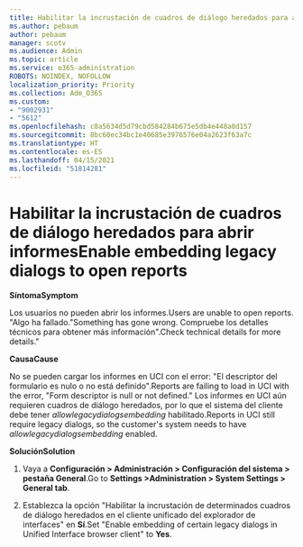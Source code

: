 ```yaml
---
title: Habilitar la incrustación de cuadros de diálogo heredados para abrir informes
ms.author: pebaum
author: pebaum
manager: scotv
ms.audience: Admin
ms.topic: article
ms.service: o365-administration
ROBOTS: NOINDEX, NOFOLLOW
localization_priority: Priority
ms.collection: Adm_O365
ms.custom:
- "9002931"
- "5612"
ms.openlocfilehash: c8a5634d5d79cbd584284b675e5db4e448a0d157
ms.sourcegitcommit: 8bc60ec34bc1e40685e3976576e04a2623f63a7c
ms.translationtype: HT
ms.contentlocale: es-ES
ms.lasthandoff: 04/15/2021
ms.locfileid: "51814281"
---
```

# <a name="enable-embedding-legacy-dialogs-to-open-reports"></a><span data-ttu-id="0e51d-102">Habilitar la incrustación de cuadros de diálogo heredados para abrir informes</span><span class="sxs-lookup"><span data-stu-id="0e51d-102">Enable embedding legacy dialogs to open reports</span></span>

<span data-ttu-id="0e51d-103">**Síntoma**</span><span class="sxs-lookup"><span data-stu-id="0e51d-103">**Symptom**</span></span>

<span data-ttu-id="0e51d-104">Los usuarios no pueden abrir los informes.</span><span class="sxs-lookup"><span data-stu-id="0e51d-104">Users are unable to open reports.</span></span> <span data-ttu-id="0e51d-105">"Algo ha fallado.</span><span class="sxs-lookup"><span data-stu-id="0e51d-105">"Something has gone wrong.</span></span> <span data-ttu-id="0e51d-106">Compruebe los detalles técnicos para obtener más información".</span><span class="sxs-lookup"><span data-stu-id="0e51d-106">Check technical details for more details."</span></span>

<span data-ttu-id="0e51d-107">**Causa**</span><span class="sxs-lookup"><span data-stu-id="0e51d-107">**Cause**</span></span>

<span data-ttu-id="0e51d-108">No se pueden cargar los informes en UCI con el error: "El descriptor del formulario es nulo o no está definido".</span><span class="sxs-lookup"><span data-stu-id="0e51d-108">Reports are failing to load in UCI with the error, "Form descriptor is null or not defined."</span></span> <span data-ttu-id="0e51d-109">Los informes en UCI aún requieren cuadros de diálogo heredados, por lo que el sistema del cliente debe tener *allowlegacydialogsembedding* habilitado.</span><span class="sxs-lookup"><span data-stu-id="0e51d-109">Reports in UCI still require legacy dialogs, so the customer's system needs to have *allowlegacydialogsembedding* enabled.</span></span>

<span data-ttu-id="0e51d-110">**Solución**</span><span class="sxs-lookup"><span data-stu-id="0e51d-110">**Solution**</span></span>

1. <span data-ttu-id="0e51d-111">Vaya a **Configuración > Administración > Configuración del sistema > pestaña General**.</span><span class="sxs-lookup"><span data-stu-id="0e51d-111">Go to **Settings >Administration > System Settings > General tab**.</span></span>

2. <span data-ttu-id="0e51d-112">Establezca la opción "Habilitar la incrustación de determinados cuadros de diálogo heredados en el cliente unificado del explorador de interfaces" en **Sí**.</span><span class="sxs-lookup"><span data-stu-id="0e51d-112">Set "Enable embedding of certain legacy dialogs in Unified Interface browser client" to **Yes**.</span></span>
